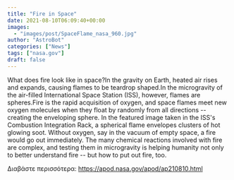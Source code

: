 ```yaml
---
title: "Fire in Space"
date: 2021-08-10T06:09:40+00:00
images:
  - "images/post/SpaceFlame_nasa_960.jpg"
author: "AstroBot"
categories: ["News"]
tags: ["nasa.gov"]
draft: false
---
```


What does fire look like in space?In the gravity on Earth, heated air rises and expands, causing flames to be teardrop shaped.In the microgravity of the air-filled International Space Station (ISS), however, flames are spheres.Fire is the rapid acquisition of oxygen, and space flames meet new oxygen molecules when they float by randomly from all directions -- creating the enveloping sphere. In the featured image taken in the ISS's Combustion Integration Rack, a spherical flame envelopes clusters of hot glowing soot. Without oxygen, say in the vacuum of empty space, a fire would go out immediately. The many chemical reactions involved with fire are complex, and testing them in microgravity is helping humanity not only to better understand fire -- but how to put out fire, too.

Διαβάστε περισσότερα: https://apod.nasa.gov/apod/ap210810.html
